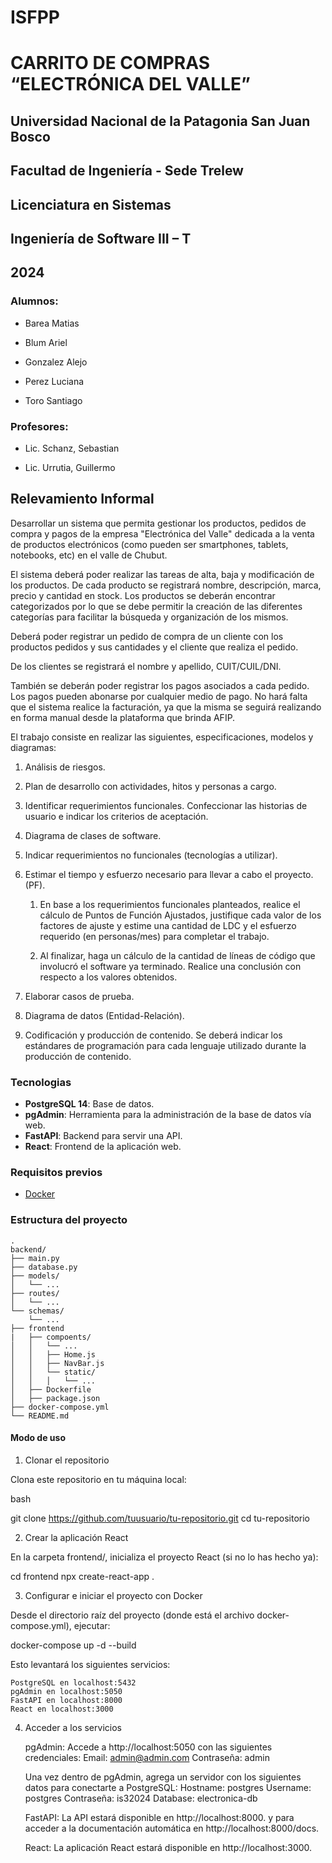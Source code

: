 # ISFPP

  

# CARRITO DE COMPRAS “ELECTRÓNICA DEL VALLE”

  

## Universidad Nacional de la Patagonia San Juan Bosco

## Facultad de Ingeniería - Sede Trelew

## Licenciatura en Sistemas

## Ingeniería de Software III – T

  

## 2024

  

### Alumnos:

* Barea Matias

* Blum Ariel

* Gonzalez Alejo

* Perez Luciana

* Toro Santiago

  

### Profesores:

* Lic. Schanz, Sebastian

* Lic. Urrutia, Guillermo


## Relevamiento Informal

Desarrollar un sistema que permita gestionar los productos, pedidos de compra y  pagos de la empresa "Electrónica del Valle" dedicada a la venta de productos electrónicos (como pueden ser smartphones, tablets, notebooks, etc) en el valle de Chubut.

El sistema deberá poder realizar las tareas de alta, baja y modificación de los productos. De cada producto se registrará nombre, descripción, marca, precio y cantidad en stock. Los productos se deberán encontrar categorizados por lo que se debe permitir la creación de las diferentes categorías para facilitar la búsqueda y organización de los mismos.

Deberá poder registrar un pedido de compra de un cliente con los productos pedidos y sus cantidades y el cliente que realiza el pedido.

De los clientes se registrará el nombre y apellido, CUIT/CUIL/DNI.

También se deberán poder registrar los pagos asociados a cada pedido. Los pagos pueden abonarse por cualquier medio de pago. No hará falta que el sistema realice la facturación, ya que la misma se seguirá realizando en forma manual desde la plataforma que brinda AFIP.

El trabajo consiste en realizar las siguientes, especificaciones, modelos y diagramas:

1.  Análisis de riesgos.
    
2.  Plan de desarrollo con actividades, hitos y personas a cargo.
    
3.  Identificar requerimientos funcionales. Confeccionar las historias de usuario e indicar los criterios de aceptación.
    
4.  Diagrama de clases de software.
    
5.  Indicar requerimientos no funcionales (tecnologías a utilizar).
    
6.  Estimar el tiempo y esfuerzo necesario para llevar a cabo el proyecto. (PF).
    

	1.  En base a los requerimientos funcionales planteados, realice el cálculo de Puntos de Función Ajustados, justifique cada valor de los factores de ajuste y estime una cantidad de LDC y el esfuerzo requerido (en personas/mes) para completar el trabajo.
    
	2.  Al finalizar, haga un cálculo de la cantidad de líneas de código que involucró el software ya terminado. Realice una conclusión con respecto a los valores obtenidos.
    

7.  Elaborar casos de prueba.
    
8.  Diagrama de datos (Entidad-Relación).
    
9.  Codificación y producción de contenido. Se deberá indicar los estándares de programación para cada lenguaje utilizado durante la producción de contenido.


### Tecnologias


- **PostgreSQL 14**: Base de datos.
- **pgAdmin**: Herramienta para la administración de la base de datos vía web.
- **FastAPI**: Backend para servir una API.
- **React**: Frontend de la aplicación web.

### Requisitos previos

- [Docker](https://www.docker.com/get-started)

### Estructura del proyecto

```plaintext
.
backend/
├── main.py
├── database.py            
├── models/
│   └── ... 
├── routes/
│   └── ...
└── schemas/
    └── ...   
├── frontend
|   ├── compoents/
│   │   └── ...
│   │   ├── Home.js 
│   │   ├── NavBar.js
│   │   └── static/
│   │   │   └── ...
│   ├── Dockerfile
│   ├── package.json
├── docker-compose.yml
└── README.md
```
#### Modo de uso 


1. Clonar el repositorio

Clona este repositorio en tu máquina local:

bash

git clone https://github.com/tuusuario/tu-repositorio.git
cd tu-repositorio

2. Crear la aplicación React

En la carpeta frontend/, inicializa el proyecto React (si no lo has hecho ya):

cd frontend
npx create-react-app .

3. Configurar e iniciar el proyecto con Docker

Desde el directorio raíz del proyecto (donde está el archivo docker-compose.yml), ejecutar:

docker-compose up -d --build

Esto levantará los siguientes servicios:

    PostgreSQL en localhost:5432
    pgAdmin en localhost:5050
    FastAPI en localhost:8000
    React en localhost:3000

4. Acceder a los servicios

    pgAdmin: Accede a http://localhost:5050 con las siguientes credenciales:
        Email: admin@admin.com
        Contraseña: admin

    Una vez dentro de pgAdmin, agrega un servidor con los siguientes datos para conectarte a PostgreSQL:
        Hostname: postgres
        Username: postgres
        Contraseña: is32024
        Database: electronica-db

    FastAPI: La API estará disponible en http://localhost:8000.
	y para acceder a la documentación automática en http://localhost:8000/docs.

    React: La aplicación React estará disponible en http://localhost:3000.